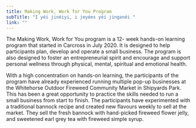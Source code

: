 ```yaml
---
title: Making Work, Work for You Program
subTitle: "I yéi jinéiyi, i jeyées yéi jinganéi "
link: ""
---
```

The Making Work, Work for You program is a 12- week hands-on learning program that started in Carcross in July 2020. It is designed to help participants plan, develop and operate a small business.  The program is also designed to foster an entrepreneurial spirit and encourage and support personal wellness through physical, mental, spiritual and emotional health.

With a high concentration on hands-on learning, the participants of the program have already experienced running multiple pop-up businesses at  the Whitehorse Outdoor Fireweed Community Market in Shipyards Park. This has been a great opportunity to practice the skills needed to run a small business from start to finish. The participants have experimented with a traditional bannock recipe and  created new flavours weekly to sell at the market. They sell the fresh bannock with  hand-picked fireweed flower jelly, and sweetened earl grey tea with fireweed simple syrup.